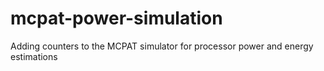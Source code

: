 mcpat-power-simulation
======================

Adding counters to the MCPAT simulator for processor power and energy estimations
